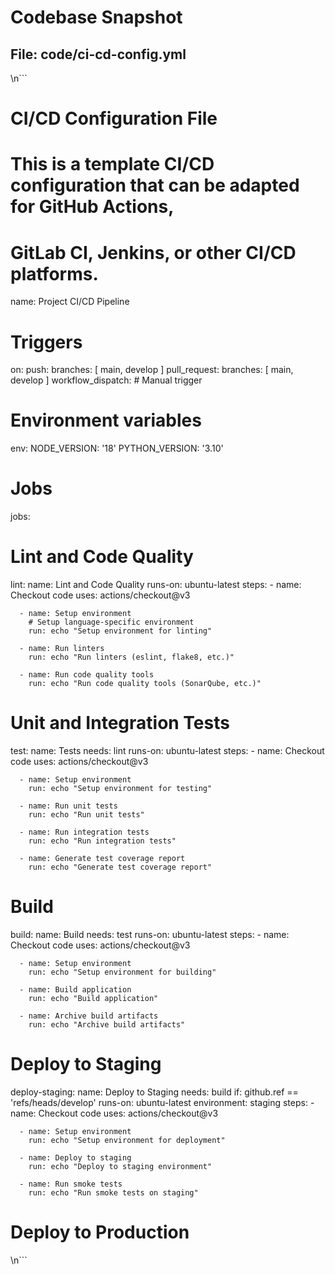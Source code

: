 # Codebase Snapshot

## File: code/ci-cd-config.yml
\n```
# CI/CD Configuration File

# This is a template CI/CD configuration that can be adapted for GitHub Actions,
# GitLab CI, Jenkins, or other CI/CD platforms.

name: Project CI/CD Pipeline

# Triggers
on:
  push:
    branches: [ main, develop ]
  pull_request:
    branches: [ main, develop ]
  workflow_dispatch:  # Manual trigger

# Environment variables
env:
  NODE_VERSION: '18'
  PYTHON_VERSION: '3.10'

# Jobs
jobs:
  # Lint and Code Quality
  lint:
    name: Lint and Code Quality
    runs-on: ubuntu-latest
    steps:
      - name: Checkout code
        uses: actions/checkout@v3
      
      - name: Setup environment
        # Setup language-specific environment
        run: echo "Setup environment for linting"
      
      - name: Run linters
        run: echo "Run linters (eslint, flake8, etc.)"
      
      - name: Run code quality tools
        run: echo "Run code quality tools (SonarQube, etc.)"

  # Unit and Integration Tests
  test:
    name: Tests
    needs: lint
    runs-on: ubuntu-latest
    steps:
      - name: Checkout code
        uses: actions/checkout@v3
      
      - name: Setup environment
        run: echo "Setup environment for testing"
      
      - name: Run unit tests
        run: echo "Run unit tests"
      
      - name: Run integration tests
        run: echo "Run integration tests"
      
      - name: Generate test coverage report
        run: echo "Generate test coverage report"

  # Build
  build:
    name: Build
    needs: test
    runs-on: ubuntu-latest
    steps:
      - name: Checkout code
        uses: actions/checkout@v3
      
      - name: Setup environment
        run: echo "Setup environment for building"
      
      - name: Build application
        run: echo "Build application"
      
      - name: Archive build artifacts
        run: echo "Archive build artifacts"

  # Deploy to Staging
  deploy-staging:
    name: Deploy to Staging
    needs: build
    if: github.ref == 'refs/heads/develop'
    runs-on: ubuntu-latest
    environment: staging
    steps:
      - name: Checkout code
        uses: actions/checkout@v3
      
      - name: Setup environment
        run: echo "Setup environment for deployment"
      
      - name: Deploy to staging
        run: echo "Deploy to staging environment"
      
      - name: Run smoke tests
        run: echo "Run smoke tests on staging"

  # Deploy to Production
\n```
